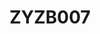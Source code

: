 ---
date_added: 2021-08-25
model: ZigBee RGBCW Color Light module
vendor: eWeLight
title: ZYZB007
category: light
mlink: www.easyiot.tech
link: https://www.aliexpress.com/item/1005002852305558.html
zigbeemodel: ['ZB-CL01']
compatible: [z2m,zha]
---